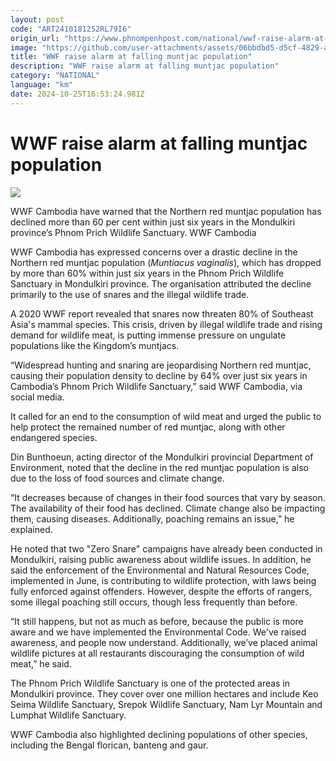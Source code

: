 ```yaml
---
layout: post
code: "ART2410181252RL79I6"
origin_url: "https://www.phnompenhpost.com/national/wwf-raise-alarm-at-falling-muntjac-population"
image: "https://github.com/user-attachments/assets/06bbdbd5-d5cf-4829-a38c-808ce40d6d47"
title: "WWF raise alarm at falling muntjac population"
description: "​​WWF raise alarm at falling muntjac population​"
category: "NATIONAL"
language: "km"
date: 2024-10-25T16:53:24.981Z
---
```


# WWF raise alarm at falling muntjac population

![](https://github.com/user-attachments/assets/618f5deb-95bb-4de4-82ad-bddb37c1fc0a)

WWF Cambodia have warned that the Northern red muntjac population has declined more than 60 per cent within just six years in the Mondulkiri province’s Phnom Prich Wildlife Sanctuary. WWF Cambodia

WWF Cambodia has expressed concerns over a drastic decline in the Northern red muntjac population (_Muntiacus vaginalis_), which has dropped by more than 60% within just six years in the Phnom Prich Wildlife Sanctuary in Mondulkiri province. The organisation attributed the decline primarily to the use of snares and the illegal wildlife trade.

A 2020 WWF report revealed that snares now threaten 80% of Southeast Asia's mammal species. This crisis, driven by illegal wildlife trade and rising demand for wildlife meat, is putting immense pressure on ungulate populations like the Kingdom’s muntjacs.

“Widespread hunting and snaring are jeopardising Northern red muntjac, causing their population density to decline by 64% over just six years in Cambodia’s Phnom Prich Wildlife Sanctuary,” said WWF Cambodia, via social media.

It called for an end to the consumption of wild meat and urged the public to help protect the remained number of red muntjac, along with other endangered species.

Din Bunthoeun, acting director of the Mondulkiri provincial Department of Environment, noted that the decline in the red muntjac population is also due to the loss of food sources and climate change.

“It decreases because of changes in their food sources that vary by season. The availability of their food has declined. Climate change also be impacting them, causing diseases. Additionally, poaching remains an issue,” he explained.

He noted that two "Zero Snare" campaigns have already been conducted in Mondulkiri, raising public awareness about wildlife issues. In addition, he said the enforcement of the Environmental and Natural Resources Code, implemented in June, is contributing to wildlife protection, with laws being fully enforced against offenders. However, despite the efforts of rangers, some illegal poaching still occurs, though less frequently than before.

“It still happens, but not as much as before, because the public is more aware and we have implemented the Environmental Code. We've raised awareness, and people now understand. Additionally, we’ve placed animal wildlife pictures at all restaurants discouraging the consumption of wild meat,” he said.

The Phnom Prich Wildlife Sanctuary is one of the protected areas in Mondulkiri province. They cover over one million hectares and include Keo Seima Wildlife Sanctuary, Srepok Wildlife Sanctuary, Nam Lyr Mountain and Lumphat Wildlife Sanctuary.

WWF Cambodia also highlighted declining populations of other species, including the Bengal florican, banteng and gaur.